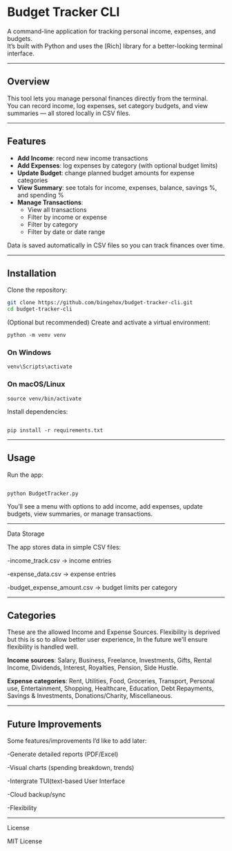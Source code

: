 # Budget Tracker CLI  

A command-line application for tracking personal income, expenses, and budgets.  
It’s built with Python and uses the [Rich] library for a better-looking terminal interface.  

---

## Overview  
This tool lets you manage personal finances directly from the terminal.  
You can record income, log expenses, set category budgets, and view summaries — all stored locally in CSV files.  

---

## Features  
- **Add Income**: record new income transactions  
- **Add Expenses**: log expenses by category (with optional budget limits)  
- **Update Budget**: change planned budget amounts for expense categories  
- **View Summary**: see totals for income, expenses, balance, savings %, and spending %  
- **Manage Transactions**:  
  - View all transactions  
  - Filter by income or expense  
  - Filter by category  
  - Filter by date or date range  

Data is saved automatically in CSV files so you can track finances over time.  

---

## Installation  

Clone the repository:  
```bash
git clone https://github.com/bingehox/budget-tracker-cli.git
cd budget-tracker-cli
```
(Optional but recommended) Create and activate a virtual environment:
```
python -m venv venv
```

### On Windows
```
venv\Scripts\activate
```

### On macOS/Linux
```
source venv/bin/activate
```

Install dependencies:
```

pip install -r requirements.txt
```


---

## Usage

Run the app:
```

python BudgetTracker.py
```

You’ll see a menu with options to add income, add expenses, update budgets, view summaries, or manage transactions.


---

Data Storage

The app stores data in simple CSV files:

 -income_track.csv → income entries

 -expense_data.csv → expense entries

 -budget_expense_amount.csv → budget limits per category



---

## Categories
These are the allowed Income and Expense Sources. Flexibility is deprived but this is so to allow better user experience, In the future we'll ensure flexibility is handled well.

**Income sources**: Salary, Business, Freelance, Investments, Gifts, Rental Income, Dividends, Interest, Royalties, Pension, Side Hustle.

**Expense categories**: Rent, Utilities, Food, Groceries, Transport, Personal use, Entertainment, Shopping, Healthcare, Education, Debt Repayments, Savings & Investments, Donations/Charity, Miscellaneous.


---

## Future Improvements

Some features/improvements I’d like to add later:

-Generate detailed reports (PDF/Excel)

-Visual charts (spending breakdown, trends)

-Intergrate TUI(text-based User Interface


-Cloud backup/sync

-Flexibility



---

License

MIT License

